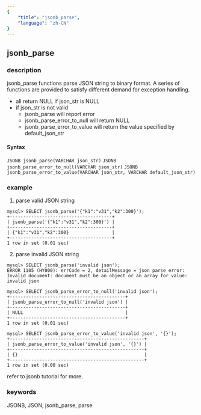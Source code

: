 ```yaml
---
{
    "title": "jsonb_parse",
    "language": "zh-CN"
}
---
```


<!-- 
Licensed to the Apache Software Foundation (ASF) under one
or more contributor license agreements.  See the NOTICE file
distributed with this work for additional information
regarding copyright ownership.  The ASF licenses this file
to you under the Apache License, Version 2.0 (the
"License"); you may not use this file except in compliance
with the License.  You may obtain a copy of the License at

  http://www.apache.org/licenses/LICENSE-2.0

Unless required by applicable law or agreed to in writing,
software distributed under the License is distributed on an
"AS IS" BASIS, WITHOUT WARRANTIES OR CONDITIONS OF ANY
KIND, either express or implied.  See the License for the
specific language governing permissions and limitations
under the License.
-->

## jsonb_parse
### description

jsonb_parse functions parse JSON string to binary format. A series of functions are provided to satisfy different demand for exception handling.
- all return NULL if json_str is NULL
- if json_str is not valid
  - jsonb_parse will report error
  - jsonb_parse_error_to_null will return NULL
  - jsonb_parse_error_to_value will return the value specified by default_json_str

#### Syntax

`JSONB jsonb_parse(VARCHAR json_str)`
`JSONB jsonb_parse_error_to_null(VARCHAR json_str)`
`JSONB jsonb_parse_error_to_value(VARCHAR json_str, VARCHAR default_json_str)`


### example

1. parse valid JSON string

```
mysql> SELECT jsonb_parse('{"k1":"v31","k2":300}');
+--------------------------------------+
| jsonb_parse('{"k1":"v31","k2":300}') |
+--------------------------------------+
| {"k1":"v31","k2":300}                |
+--------------------------------------+
1 row in set (0.01 sec)
```

2. parse invalid JSON string

```
mysql> SELECT jsonb_parse('invalid json');
ERROR 1105 (HY000): errCode = 2, detailMessage = json parse error: Invalid document: document must be an object or an array for value: invalid json

mysql> SELECT jsonb_parse_error_to_null('invalid json');
+-------------------------------------------+
| jsonb_parse_error_to_null('invalid json') |
+-------------------------------------------+
| NULL                                      |
+-------------------------------------------+
1 row in set (0.01 sec)

mysql> SELECT jsonb_parse_error_to_value('invalid json', '{}');
+--------------------------------------------------+
| jsonb_parse_error_to_value('invalid json', '{}') |
+--------------------------------------------------+
| {}                                               |
+--------------------------------------------------+
1 row in set (0.00 sec)
```

refer to jsonb tutorial for more.

### keywords
JSONB, JSON, jsonb_parse, parse

